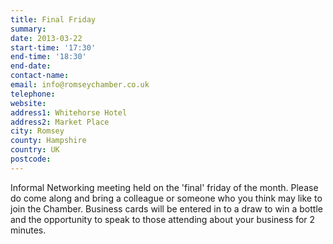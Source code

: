 ```yaml
---
title: Final Friday
summary: 
date: 2013-03-22
start-time: '17:30'
end-time: '18:30'
end-date: 
contact-name: 
email: info@romseychamber.co.uk
telephone: 
website: 
address1: Whitehorse Hotel
address2: Market Place
city: Romsey
county: Hampshire
country: UK
postcode: 
---
```

Informal Networking meeting held on the 'final' friday of the month. Please do come along and bring a colleague or someone who you think may like to join the Chamber. Business cards will be entered in to a draw to win a bottle and the opportunity to speak to those attending about your business for 2 minutes.

